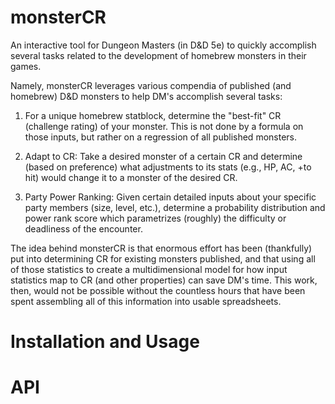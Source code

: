 # monsterCR
An interactive tool for Dungeon Masters (in D&amp;D 5e) to quickly accomplish several tasks related to the development of homebrew monsters in their games. 

Namely, monsterCR leverages various compendia of published (and homebrew) D&amp;D monsters to help DM's accomplish several tasks: 

1. For a unique homebrew statblock, determine the "best-fit" CR (challenge rating) of your monster. This is not done by a formula on those inputs, but rather on a regression of all published monsters. 

2. Adapt to CR: Take a desired monster of a certain CR and determine (based on preference) what adjustments to its stats (e.g., HP, AC, +to hit) would change it to a monster of the desired CR. 

3. Party Power Ranking: Given certain detailed inputs about your specific party members (size, level, etc.), determine a probability distribution and power rank score which parametrizes (roughly) the difficulty or deadliness of the encounter. 

The idea behind monsterCR is that enormous effort has been (thankfully) put into determining CR for existing monsters published, and that using all of those statistics to create a multidimensional model for how input statistics map to CR (and other properties) can save DM's time. This work, then, would not be possible without the countless hours that have been spent assembling all of this information into usable spreadsheets. 

# Installation and Usage 


# API 
